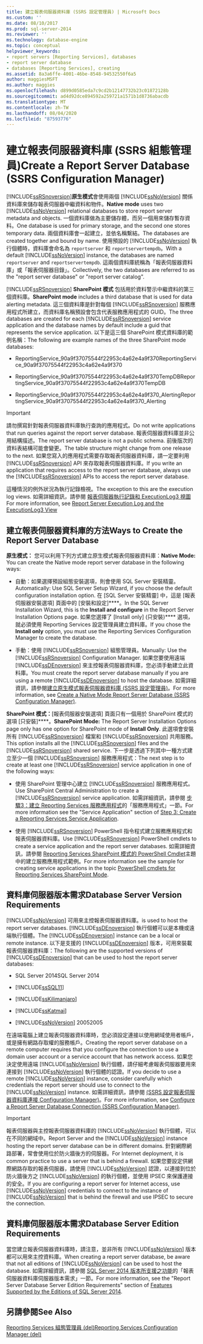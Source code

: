 ```yaml
---
title: 建立報表伺服器資料庫 (SSRS 設定管理員) | Microsoft Docs
ms.custom: ''
ms.date: 08/10/2017
ms.prod: sql-server-2014
ms.reviewer: ''
ms.technology: database-engine
ms.topic: conceptual
helpviewer_keywords:
- report servers [Reporting Services], databases
- report server database
- databases [Reporting Services], creating
ms.assetid: 8a3a6ffe-4001-46be-8548-94532550f6a5
author: maggiesMSFT
ms.author: maggies
ms.openlocfilehash: d899d0585eda7c9cd2b12147732b23c01872128b
ms.sourcegitcommit: ad4d92dce894592a259721a1571b1d8736abacdb
ms.translationtype: MT
ms.contentlocale: zh-TW
ms.lasthandoff: 08/04/2020
ms.locfileid: "87593776"
---
```

# <a name="create-a-report-server-database--ssrs-configuration-manager"></a><span data-ttu-id="1936a-102">建立報表伺服器資料庫 (SSRS 組態管理員)</span><span class="sxs-lookup"><span data-stu-id="1936a-102">Create a Report Server Database  (SSRS Configuration Manager)</span></span>
  [!INCLUDE[ssRSnoversion](../../includes/ssrsnoversion-md.md)]<span data-ttu-id="1936a-103">**原生模式**會使用兩個 [!INCLUDE[ssNoVersion](../../includes/ssnoversion-md.md)] 關係資料庫來儲存報表伺服器中繼資料和物件。</span><span class="sxs-lookup"><span data-stu-id="1936a-103">**Native mode** uses two [!INCLUDE[ssNoVersion](../../includes/ssnoversion-md.md)] relational databases to store report server metadata and objects.</span></span> <span data-ttu-id="1936a-104">一個資料庫做為主要儲存體，而另一個用來儲存暫存資料。</span><span class="sxs-lookup"><span data-stu-id="1936a-104">One database is used for primary storage, and the second one stores temporary data.</span></span> <span data-ttu-id="1936a-105">兩個資料庫會一起建立，並依名稱繫結。</span><span class="sxs-lookup"><span data-stu-id="1936a-105">The databases are created together and bound by name.</span></span> <span data-ttu-id="1936a-106">使用預設的 [!INCLUDE[ssNoVersion](../../includes/ssnoversion-md.md)] 執行個體時，資料庫會命名為 `reportserver` 和 `reportservertempdb`。</span><span class="sxs-lookup"><span data-stu-id="1936a-106">With a default [!INCLUDE[ssNoVersion](../../includes/ssnoversion-md.md)] instance, the databases are named `reportserver` and `reportservertempdb`.</span></span> <span data-ttu-id="1936a-107">這兩個資料庫統稱為「報表伺服器資料庫」或「報表伺服器目錄」。</span><span class="sxs-lookup"><span data-stu-id="1936a-107">Collectively, the two databases are referred to as the "report server database" or "report server catalog".</span></span>  
  
 [!INCLUDE[ssRSnoversion](../../includes/ssrsnoversion-md.md)] <span data-ttu-id="1936a-108">**SharePoint 模式** 包括用於資料警示中繼資料的第三個資料庫。</span><span class="sxs-lookup"><span data-stu-id="1936a-108">**SharePoint mode** includes a third database that is used for data alerting metadata.</span></span> <span data-ttu-id="1936a-109">這三個資料庫是針對每個 [!INCLUDE[ssRSnoversion](../../includes/ssrsnoversion-md.md)] 服務應用程式所建立，而資料庫名稱預設會包含代表服務應用程式的 GUID。</span><span class="sxs-lookup"><span data-stu-id="1936a-109">The three databases are created for each [!INCLUDE[ssRSnoversion](../../includes/ssrsnoversion-md.md)] service application and the database names by default include a guid that represents the service application.</span></span> <span data-ttu-id="1936a-110">以下是這三個 SharePoint 模式資料庫的範例名稱：</span><span class="sxs-lookup"><span data-stu-id="1936a-110">The following are example names of the three SharePoint mode databases:</span></span>  
  
-   <span data-ttu-id="1936a-111">ReportingService_90a9f37075544f22953c4a62e4a9f370</span><span class="sxs-lookup"><span data-stu-id="1936a-111">ReportingService_90a9f37075544f22953c4a62e4a9f370</span></span>  
  
-   <span data-ttu-id="1936a-112">ReportingService_90a9f37075544f22953c4a62e4a9f370TempDB</span><span class="sxs-lookup"><span data-stu-id="1936a-112">ReportingService_90a9f37075544f22953c4a62e4a9f370TempDB</span></span>  
  
-   <span data-ttu-id="1936a-113">ReportingService_90a9f37075544f22953c4a62e4a9f370_Alerting</span><span class="sxs-lookup"><span data-stu-id="1936a-113">ReportingService_90a9f37075544f22953c4a62e4a9f370_Alerting</span></span>  
  
> [!IMPORTANT]  
>  <span data-ttu-id="1936a-114">請勿撰寫針對報表伺服器資料庫執行查詢的應用程式。</span><span class="sxs-lookup"><span data-stu-id="1936a-114">Do not write applications that run queries against the report server database.</span></span> <span data-ttu-id="1936a-115">報表伺服器資料庫並非公用結構描述。</span><span class="sxs-lookup"><span data-stu-id="1936a-115">The report server database is not a public schema.</span></span> <span data-ttu-id="1936a-116">前後版次的資料表結構可能會變更。</span><span class="sxs-lookup"><span data-stu-id="1936a-116">The table structure might change from one release to the next.</span></span> <span data-ttu-id="1936a-117">如果您寫入的應用程式需要存取報表伺服器資料庫，請一定要利用 [!INCLUDE[ssRSnoversion](../../includes/ssrsnoversion-md.md)] API 來存取報表伺服器資料庫。</span><span class="sxs-lookup"><span data-stu-id="1936a-117">If you write an application that requires access to the report server database, always use the [!INCLUDE[ssRSnoversion](../../includes/ssrsnoversion-md.md)] APIs to access the report server database.</span></span>  
>   
>  <span data-ttu-id="1936a-118">這種情況的例外狀況為執行記錄檢視。</span><span class="sxs-lookup"><span data-stu-id="1936a-118">The exception to this are the execution log views.</span></span> <span data-ttu-id="1936a-119">如需詳細資訊，請參閱 [報表伺服器執行記錄和 ExecutionLog3 視圖](../../reporting-services/report-server/report-server-executionlog-and-the-executionlog3-view.md)</span><span class="sxs-lookup"><span data-stu-id="1936a-119">For more information, see [Report Server Execution Log and the ExecutionLog3 View](../../reporting-services/report-server/report-server-executionlog-and-the-executionlog3-view.md)</span></span>  
  
## <a name="ways-to-create-the-report-server-database"></a><span data-ttu-id="1936a-120">建立報表伺服器資料庫的方法</span><span class="sxs-lookup"><span data-stu-id="1936a-120">Ways to Create the Report Server Database</span></span>  
 <span data-ttu-id="1936a-121">**原生模式：** 您可以利用下列方式建立原生模式報表伺服器資料庫：</span><span class="sxs-lookup"><span data-stu-id="1936a-121">**Native Mode:** You can create the Native mode report server database in the following ways:</span></span>  
  
-   <span data-ttu-id="1936a-122">自動：如果選擇預設組態安裝選項，則會使用 SQL Server 安裝精靈。</span><span class="sxs-lookup"><span data-stu-id="1936a-122">Automatically: Use SQL Server Setup Wizard, if you choose the default configuration installation option.</span></span> <span data-ttu-id="1936a-123">在 [SQL Server 安裝精靈] 中，這是 [報表伺服器安裝選項] 頁面中的 [安裝和設定]\*\*\*\*。</span><span class="sxs-lookup"><span data-stu-id="1936a-123">In the SQL Server Installation Wizard, this is the **Install and configure** in the Report Server Installation Options page.</span></span> <span data-ttu-id="1936a-124">如果您選擇了 [Install only]  (只安裝)\*\*\*\* 選項，就必須使用 Reporting Services 設定管理員建立資料庫。</span><span class="sxs-lookup"><span data-stu-id="1936a-124">If you chose the **Install only** option, you must use the Reporting Services Configuration Manager to create the database.</span></span>  
  
-   <span data-ttu-id="1936a-125">手動：使用 [!INCLUDE[ssRSnoversion](../../includes/ssrsnoversion-md.md)] 組態管理員。</span><span class="sxs-lookup"><span data-stu-id="1936a-125">Manually: Use the [!INCLUDE[ssRSnoversion](../../includes/ssrsnoversion-md.md)] Configuration Manager.</span></span> <span data-ttu-id="1936a-126">如果您要使用遠端 [!INCLUDE[ssDEnoversion](../../includes/ssdenoversion-md.md)] 來主控報表伺服器資料庫，您必須手動建立此資料庫。</span><span class="sxs-lookup"><span data-stu-id="1936a-126">You must create the report server database manually if you are using a remote [!INCLUDE[ssDEnoversion](../../includes/ssdenoversion-md.md)] to host the database.</span></span> <span data-ttu-id="1936a-127">如需詳細資訊，請參閱[建立原生模式報表伺服器資料庫 &#40;SSRS 設定管理員&#41;](../../reporting-services/install-windows/ssrs-report-server-create-a-native-mode-report-server-database.md)。</span><span class="sxs-lookup"><span data-stu-id="1936a-127">For more information, see [Create a Native Mode Report Server Database  &#40;SSRS Configuration Manager&#41;](../../reporting-services/install-windows/ssrs-report-server-create-a-native-mode-report-server-database.md).</span></span>  
  
 <span data-ttu-id="1936a-128">**SharePoint 模式：**[報表伺服器安裝選項] 頁面只有一個用於 SharePoint 模式的選項 [只安裝]\*\*\*\*。</span><span class="sxs-lookup"><span data-stu-id="1936a-128">**SharePoint Mode:** The Report Server Installation Options page only has one option for SharePoint mode of **Install Only**.</span></span> <span data-ttu-id="1936a-129">此選項會安裝所有 [!INCLUDE[ssRSnoversion](../../includes/ssrsnoversion-md.md)] 檔案和 [!INCLUDE[ssRSnoversion](../../includes/ssrsnoversion-md.md)] 共用服務。</span><span class="sxs-lookup"><span data-stu-id="1936a-129">This option installs all the [!INCLUDE[ssRSnoversion](../../includes/ssrsnoversion-md.md)] files and the [!INCLUDE[ssRSnoversion](../../includes/ssrsnoversion-md.md)] shared service.</span></span> <span data-ttu-id="1936a-130">下一步是透過下列其中一種方式建立至少一個 [!INCLUDE[ssRSnoversion](../../includes/ssrsnoversion-md.md)] 服務應用程式：</span><span class="sxs-lookup"><span data-stu-id="1936a-130">The next step is to create at least one [!INCLUDE[ssRSnoversion](../../includes/ssrsnoversion-md.md)] service application in one of the following ways:</span></span>  
  
-   <span data-ttu-id="1936a-131">使用 SharePoint 管理中心建立 [!INCLUDE[ssRSnoversion](../../includes/ssrsnoversion-md.md)] 服務應用程式。</span><span class="sxs-lookup"><span data-stu-id="1936a-131">Use SharePoint Central Administration to create a [!INCLUDE[ssRSnoversion](../../includes/ssrsnoversion-md.md)] service application.</span></span> <span data-ttu-id="1936a-132">如需詳細資訊，請參閱 [步驟3：建立 Reporting Services 服務應用程式](../../../2014/sql-server/install/install-reporting-services-sharepoint-mode-for-sharepoint-2013.md#bkmk_create_serrviceapplication)的「服務應用程式」一節。</span><span class="sxs-lookup"><span data-stu-id="1936a-132">For more information see the "Service Application" section of [Step 3: Create a Reporting Services Service Application](../../../2014/sql-server/install/install-reporting-services-sharepoint-mode-for-sharepoint-2013.md#bkmk_create_serrviceapplication).</span></span>  
  
-   <span data-ttu-id="1936a-133">使用 [!INCLUDE[ssRSnoversion](../../includes/ssrsnoversion-md.md)] PowerShell 指令程式建立服務應用程式和報表伺服器資料庫。</span><span class="sxs-lookup"><span data-stu-id="1936a-133">Use [!INCLUDE[ssRSnoversion](../../includes/ssrsnoversion-md.md)] PowerShell cmdlets to create a service application and the report server databases.</span></span> <span data-ttu-id="1936a-134">如需詳細資訊，請參閱 [Reporting Services SharePoint 模式的 PowerShell Cmdlet](../../../2014/reporting-services/powershell-cmdlets-for-reporting-services-sharepoint-mode.md)主題中的建立服務應用程式範例。</span><span class="sxs-lookup"><span data-stu-id="1936a-134">For more information see the sample for creating service applications in the topic [PowerShell cmdlets for Reporting Services SharePoint Mode](../../../2014/reporting-services/powershell-cmdlets-for-reporting-services-sharepoint-mode.md).</span></span>  
  
## <a name="database-server-version-requirements"></a><span data-ttu-id="1936a-135">資料庫伺服器版本需求</span><span class="sxs-lookup"><span data-stu-id="1936a-135">Database Server Version Requirements</span></span>  
 [!INCLUDE[ssNoVersion](../../includes/ssnoversion-md.md)] <span data-ttu-id="1936a-136">可用來主控報表伺服器資料庫。</span><span class="sxs-lookup"><span data-stu-id="1936a-136">is used to host the report server databases.</span></span> <span data-ttu-id="1936a-137">[!INCLUDE[ssDEnoversion](../../includes/ssdenoversion-md.md)] 執行個體可以是本機或遠端執行個體。</span><span class="sxs-lookup"><span data-stu-id="1936a-137">The [!INCLUDE[ssDEnoversion](../../includes/ssdenoversion-md.md)] instance can be a local or remote instance.</span></span> <span data-ttu-id="1936a-138">以下是支援的 [!INCLUDE[ssDEnoversion](../../includes/ssdenoversion-md.md)] 版本，可用來裝載報表伺服器資料庫：</span><span class="sxs-lookup"><span data-stu-id="1936a-138">The following are the supported versions of [!INCLUDE[ssDEnoversion](../../includes/ssdenoversion-md.md)] that can be used to host the report server databases:</span></span>  
  
- <span data-ttu-id="1936a-139">SQL Server 2014</span><span class="sxs-lookup"><span data-stu-id="1936a-139">SQL Server 2014</span></span>
  
-   [!INCLUDE[ssSQL11](../../includes/sssql11-md.md)]  
  
-   [!INCLUDE[ssKilimanjaro](../../includes/sskilimanjaro-md.md)]  
  
-   [!INCLUDE[ssKatmai](../../includes/sskatmai-md.md)]  
  
-   [!INCLUDE[ssNoVersion](../../includes/ssnoversion-md.md)] <span data-ttu-id="1936a-140">2005</span><span class="sxs-lookup"><span data-stu-id="1936a-140">2005</span></span>  
  
 <span data-ttu-id="1936a-141">在遠端電腦上建立報表伺服器資料庫時，您必須設定連接以使用網域使用者帳戶，或是擁有網路存取權的服務帳戶。</span><span class="sxs-lookup"><span data-stu-id="1936a-141">Creating the report server database on a remote computer requires that you configure the connection to use a domain user account or a service account that has network access.</span></span> <span data-ttu-id="1936a-142">如果您決定使用遠端 [!INCLUDE[ssNoVersion](../../includes/ssnoversion-md.md)] 執行個體，請仔細考慮報表伺服器要用來連接到 [!INCLUDE[ssNoVersion](../../includes/ssnoversion-md.md)] 執行個體的認證。</span><span class="sxs-lookup"><span data-stu-id="1936a-142">If you decide to use a remote [!INCLUDE[ssNoVersion](../../includes/ssnoversion-md.md)] instance, consider carefully which credentials the report server should use to connect to the [!INCLUDE[ssNoVersion](../../includes/ssnoversion-md.md)] instance.</span></span> <span data-ttu-id="1936a-143">如需詳細資訊，請參閱 [&#40;SSRS 設定報表伺服器資料庫連接 Configuration Manager&#41;](../../../2014/sql-server/install/configure-a-report-server-database-connection-ssrs-configuration-manager.md)。</span><span class="sxs-lookup"><span data-stu-id="1936a-143">For more information, see [Configure a Report Server Database Connection  &#40;SSRS Configuration Manager&#41;](../../../2014/sql-server/install/configure-a-report-server-database-connection-ssrs-configuration-manager.md).</span></span>  
  
> [!IMPORTANT]  
>  <span data-ttu-id="1936a-144">報表伺服器與主控報表伺服器資料庫的 [!INCLUDE[ssNoVersion](../../includes/ssnoversion-md.md)] 執行個體，可以在不同的網域中。</span><span class="sxs-lookup"><span data-stu-id="1936a-144">Report Server and the [!INCLUDE[ssNoVersion](../../includes/ssnoversion-md.md)] instance hosting the report server database can be in different domains.</span></span> <span data-ttu-id="1936a-145">針對網際網路部署，常會使用位於防火牆後方的伺服器。</span><span class="sxs-lookup"><span data-stu-id="1936a-145">For Internet deployment, it is common practice to use a server that is behind a firewall.</span></span> <span data-ttu-id="1936a-146">如果您要設定供網際網路存取的報表伺服器，請使用 [!INCLUDE[ssNoVersion](../../includes/ssnoversion-md.md)] 認證，以連接到位於防火牆後方之 [!INCLUDE[ssNoVersion](../../includes/ssnoversion-md.md)] 的執行個體，並使用 IPSEC 來保護連接的安全。</span><span class="sxs-lookup"><span data-stu-id="1936a-146">If you are configuring a report server for Internet access, use [!INCLUDE[ssNoVersion](../../includes/ssnoversion-md.md)] credentials to connect to the instance of [!INCLUDE[ssNoVersion](../../includes/ssnoversion-md.md)] that is behind the firewall and use IPSEC to secure the connection.</span></span>  
  
## <a name="database-server-edition-requirements"></a><span data-ttu-id="1936a-147">資料庫伺服器版本需求</span><span class="sxs-lookup"><span data-stu-id="1936a-147">Database Server Edition Requirements</span></span>  
 <span data-ttu-id="1936a-148">當您建立報表伺服器資料庫時，請注意，並非所有 [!INCLUDE[ssNoVersion](../../includes/ssnoversion-md.md)] 版本都可以用來主控資料庫。</span><span class="sxs-lookup"><span data-stu-id="1936a-148">When creating a report server database, be aware that not all editions of [!INCLUDE[ssNoVersion](../../includes/ssnoversion-md.md)] can be used to host the database.</span></span> <span data-ttu-id="1936a-149">如需詳細資訊，請參閱 [SQL Server 2014 版本所支援之功能](../../../2014/getting-started/features-supported-by-the-editions-of-sql-server-2014.md)的「報表伺服器資料庫伺服器版本需求」一節。</span><span class="sxs-lookup"><span data-stu-id="1936a-149">For more information, see the "Report Server Database Server Edition Requirements" section of [Features Supported by the Editions of SQL Server 2014](../../../2014/getting-started/features-supported-by-the-editions-of-sql-server-2014.md).</span></span>  
  
## <a name="see-also"></a><span data-ttu-id="1936a-150">另請參閱</span><span class="sxs-lookup"><span data-stu-id="1936a-150">See Also</span></span>  
 [<span data-ttu-id="1936a-151">Reporting Services 組態管理員 &#40;del&#41;</span><span class="sxs-lookup"><span data-stu-id="1936a-151">Reporting Services Configuration Manager &#40;del&#41;</span></span>](https://docs.microsoft.com/sql/sql-server/install/reporting-services-configuration-manager-native-mode)  
  
  
